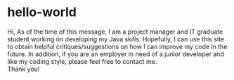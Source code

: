 # hello-world

Hi, 
As of the time of this message, I am a project manager and IT graduate student working on developing my Java skills.
Hopefully, I can use this site to obtain helpful critiques/suggestions on how I can improve my code in the future.
In addition, if you are an employer in need of a junior developer and like my coding style, please feel free to contact me.  
Thank you!
